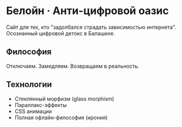 # Белойн · Анти-цифровой оазис

Сайт для тех, кто "задолбался страдать зависимостью интернета". 
Осознанный цифровой детокс в Балашихе.

## Философия
Отключаем. Замедляем. Возвращаем в реальность.

## Технологии
- Стеклянный морфизм (glass morphism)
- Параллакс-эффекты  
- CSS анимации
- Полная офлайн-философия (ирония)
